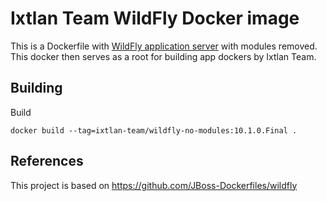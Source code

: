 # Ixtlan Team WildFly Docker image

This is a Dockerfile with [WildFly application server](http://wildfly.org/) with modules removed. This docker then serves as a root for building app dockers by Ixtlan Team.

## Building

Build 

    docker build --tag=ixtlan-team/wildfly-no-modules:10.1.0.Final .

## References

This project is based on https://github.com/JBoss-Dockerfiles/wildfly
